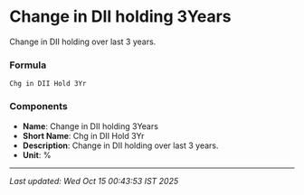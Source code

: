 # Change in DII holding 3Years
Change in DII holding over last 3 years.

### Formula
```text
Chg in DII Hold 3Yr
```


### Components
- **Name**: Change in DII holding 3Years
- **Short Name**: Chg in DII Hold 3Yr
- **Description**: Change in DII holding over last 3 years.
- **Unit**: %

---
*Last updated: Wed Oct 15 00:43:53 IST 2025*

